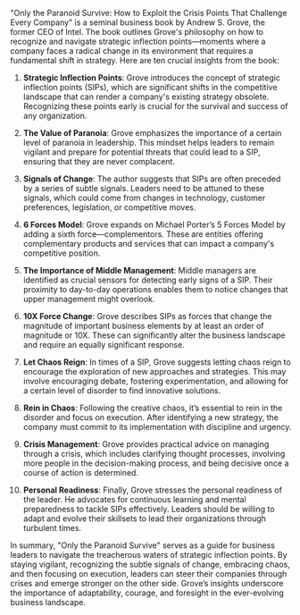 "Only the Paranoid Survive: How to Exploit the Crisis Points That Challenge Every Company" is a seminal business book by Andrew S. Grove, the former CEO of Intel. The book outlines Grove's philosophy on how to recognize and navigate strategic inflection points—moments where a company faces a radical change in its environment that requires a fundamental shift in strategy. Here are ten crucial insights from the book:

1. **Strategic Inflection Points**: Grove introduces the concept of strategic inflection points (SIPs), which are significant shifts in the competitive landscape that can render a company's existing strategy obsolete. Recognizing these points early is crucial for the survival and success of any organization.

2. **The Value of Paranoia**: Grove emphasizes the importance of a certain level of paranoia in leadership. This mindset helps leaders to remain vigilant and prepare for potential threats that could lead to a SIP, ensuring that they are never complacent.

3. **Signals of Change**: The author suggests that SIPs are often preceded by a series of subtle signals. Leaders need to be attuned to these signals, which could come from changes in technology, customer preferences, legislation, or competitive moves.

4. **6 Forces Model**: Grove expands on Michael Porter’s 5 Forces Model by adding a sixth force—complementors. These are entities offering complementary products and services that can impact a company's competitive position.

5. **The Importance of Middle Management**: Middle managers are identified as crucial sensors for detecting early signs of a SIP. Their proximity to day-to-day operations enables them to notice changes that upper management might overlook.

6. **10X Force Change**: Grove describes SIPs as forces that change the magnitude of important business elements by at least an order of magnitude or 10X. These can significantly alter the business landscape and require an equally significant response.

7. **Let Chaos Reign**: In times of a SIP, Grove suggests letting chaos reign to encourage the exploration of new approaches and strategies. This may involve encouraging debate, fostering experimentation, and allowing for a certain level of disorder to find innovative solutions.

8. **Rein in Chaos**: Following the creative chaos, it’s essential to rein in the disorder and focus on execution. After identifying a new strategy, the company must commit to its implementation with discipline and urgency.

9. **Crisis Management**: Grove provides practical advice on managing through a crisis, which includes clarifying thought processes, involving more people in the decision-making process, and being decisive once a course of action is determined.

10. **Personal Readiness**: Finally, Grove stresses the personal readiness of the leader. He advocates for continuous learning and mental preparedness to tackle SIPs effectively. Leaders should be willing to adapt and evolve their skillsets to lead their organizations through turbulent times.

In summary, "Only the Paranoid Survive" serves as a guide for business leaders to navigate the treacherous waters of strategic inflection points. By staying vigilant, recognizing the subtle signals of change, embracing chaos, and then focusing on execution, leaders can steer their companies through crises and emerge stronger on the other side. Grove’s insights underscore the importance of adaptability, courage, and foresight in the ever-evolving business landscape.